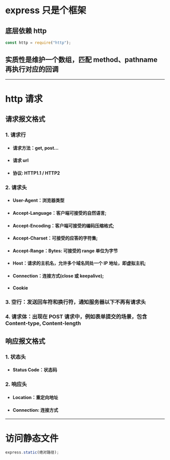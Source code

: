 # express 只是个框架

## 底层依赖 http

```js
const http = require("http");
```

## 实质性是维护一个数组，匹配 method、pathname 再执行对应的回调

---

# http 请求

## 请求报文格式

### 1. 请求行

- #### 请求方法：get, post...
- #### 请求 url
- #### 协议: HTTP1.1 / HTTP2

### 2. 请求头

- #### User-Agent：浏览器类型
- #### Accept-Language：客户端可接受的自然语言;
- #### Accept-Encoding：客户端可接受的编码压缩格式;
- #### Accept-Charset：可接受的应答的字符集;
- #### Accept-Range：Bytes: 可接受的 range 单位为字节
- #### Host：请求的主机名，允许多个域名同处一个 IP 地址，即虚拟主机;
- #### Connection：连接方式(close 或 keepalive);
- #### Cookie

### 3. 空行：发送回车符和换行符，通知服务器以下不再有请求头

### 4. 请求体：出现在 POST 请求中，例如表单提交的场景，包含 Content-type, Content-length

## 响应报文格式

### 1. 状态头

- #### Status Code：状态码

### 2. 响应头

- #### Location：重定向地址
- #### Connection: 连接方式

---

# 访问静态文件

```js
express.static(绝对路径);
```
